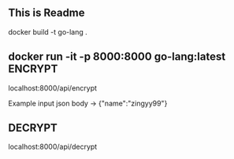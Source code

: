 This is Readme
--------------
docker build -t go-lang .

docker run -it -p 8000:8000 go-lang:latest
ENCRYPT
--------
localhost:8000/api/encrypt 

Example input json  body -> {"name":"zingyy99"}


DECRYPT
------
 localhost:8000/api/decrypt



